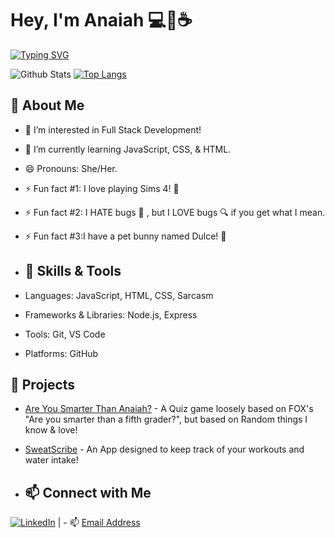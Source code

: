 # Hey, I'm Anaiah 💻💖☕
[![Typing SVG](https://readme-typing-svg.herokuapp.com?font=comfortaa&color=016EEA&size=24&width=500&lines=Aspiring+Software+Engineer+🌱;Sims+4+Lover+💖;Matcha+Addict+☕;Front-End+Enthusiast+💻)](https://git.io/typing-svg)

![Github Stats](https://github-readme-stats.vercel.app/api?username=Anaiahm&show_icons=true&theme=ambient_gradient)  [![Top Langs](https://github-readme-stats.vercel.app/api/top-langs/?username=anaiahm&show_icons=true&theme=ambient_gradient)](https://github.com/anaiahm/github-readme-stats)

## 👑 About Me
- 👀 I’m interested in Full Stack Development!
- 🌱 I’m currently learning JavaScript, CSS, & HTML.
- 😄 Pronouns: She/Her.
- ⚡ Fun fact #1: I love playing Sims 4! 💚
- ⚡ Fun fact #2: I HATE bugs 🐛
, but I LOVE bugs 🔍 if you get what I mean.
- ⚡ Fun fact #3:I have a pet bunny named Dulce! 🐰

- ## 🔧 Skills & Tools

- Languages: JavaScript, HTML, CSS, Sarcasm
- Frameworks & Libraries: Node.js, Express
- Tools: Git, VS Code
- Platforms: GitHub





## 🚀 Projects

- [Are You Smarter Than Anaiah?](https://anaiahm.github.io/Are-You-Smarter-Than-Anaiah-Quiz-Game/) - A Quiz game loosely based on FOX's "Are you smarter than a fifth grader?", but based on Random things I know & love!
- [SweatScribe](https://sweat-scribe-3fc4d84a62af.herokuapp.com/) - An App designed to keep track of your workouts and water intake!

- ## 📫 Connect with Me

[![LinkedIn](https://img.shields.io/badge/LinkedIn-Profile-blue?style=flat-square&logo=linkedin&logoColor=white)](https://www.linkedin.com/in/anaiah-maddox/)  | - 📫 [Email Address](mailto:anaiahmaddox@gmail.com)

<!---
Anaiahm/Anaiahm is a ✨ special ✨ repository because its `README.md` (this file) appears on your GitHub profile.
You can click the Preview link to take a look at your changes.
- 💞️ I’m looking to collaborate on ...
- 📫 How to reach me ... 
[Website](your-website-url)

 <details>
    <summary>&#9889 <b>GitHub Stats</b></summary><br/>

![Github Stats](https://github-readme-stats.vercel.app/api?username=Anaiahm&show_icons=true&theme=radical) 




</details>
<!---
